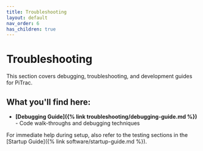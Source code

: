 ```yaml
---
title: Troubleshooting
layout: default
nav_order: 6
has_children: true
---
```


# Troubleshooting

This section covers debugging, troubleshooting, and development guides for PiTrac.

## What you'll find here:

- **[Debugging Guide]({% link troubleshooting/debugging-guide.md %})** - Code walk-throughs and debugging techniques

For immediate help during setup, also refer to the testing sections in the [Startup Guide]({% link software/startup-guide.md %}).